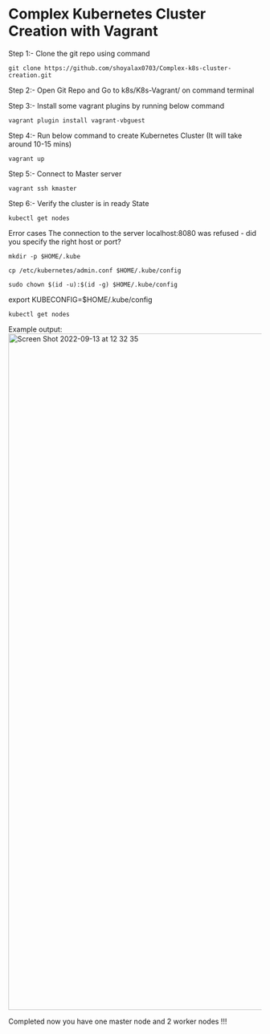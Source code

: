# Complex Kubernetes Cluster Creation with Vagrant

Step 1:- Clone the git repo using command
```
git clone https://github.com/shoyalax0703/Complex-k8s-cluster-creation.git
```
Step 2:- Open Git Repo and Go to k8s/K8s-Vagrant/ on command terminal

Step 3:- Install some vagrant plugins by running below command
```
vagrant plugin install vagrant-vbguest
```
Step 4:- Run below command to create Kubernetes Cluster (It will take around 10-15 mins)
```
vagrant up
```
Step 5:- Connect to Master server
```
vagrant ssh kmaster
```
Step 6:- Verify the cluster is in ready State
```
kubectl get nodes
```
Error cases
The connection to the server localhost:8080 was refused - did you specify the right host or port?
```
mkdir -p $HOME/.kube
```
```
cp /etc/kubernetes/admin.conf $HOME/.kube/config
```
```
sudo chown $(id -u):$(id -g) $HOME/.kube/config
```
export KUBECONFIG=$HOME/.kube/config
```
kubectl get nodes
```
Example output: 
<img width="1344" alt="Screen Shot 2022-09-13 at 12 32 35" src="https://user-images.githubusercontent.com/66551005/189801583-7ab83eb5-4ff6-46b2-9654-50c978d36adc.png">

Completed now you have one master node and 2 worker nodes !!!
